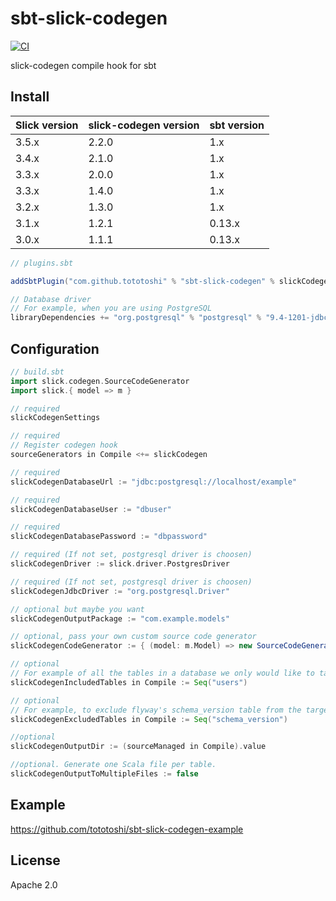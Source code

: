 # sbt-slick-codegen

[![CI](https://github.com/tototoshi/sbt-slick-codegen/actions/workflows/ci.yml/badge.svg)](https://github.com/tototoshi/sbt-slick-codegen/actions/workflows/ci.yml)

slick-codegen compile hook for sbt

## Install

|Slick version|slick-codegen version|sbt version|
|-------------|---------------------|-----------|
|        3.5.x|                2.2.0|        1.x|
|        3.4.x|                2.1.0|        1.x|
|        3.3.x|                2.0.0|        1.x|
|        3.3.x|                1.4.0|        1.x|
|        3.2.x|                1.3.0|        1.x|
|        3.1.x|                1.2.1|     0.13.x|
|        3.0.x|                1.1.1|     0.13.x|


```scala
// plugins.sbt

addSbtPlugin("com.github.tototoshi" % "sbt-slick-codegen" % slickCodegenVersion)

// Database driver
// For example, when you are using PostgreSQL
libraryDependencies += "org.postgresql" % "postgresql" % "9.4-1201-jdbc41"
```

## Configuration

```scala
// build.sbt
import slick.codegen.SourceCodeGenerator
import slick.{ model => m }

// required
slickCodegenSettings

// required
// Register codegen hook
sourceGenerators in Compile <+= slickCodegen

// required
slickCodegenDatabaseUrl := "jdbc:postgresql://localhost/example"

// required
slickCodegenDatabaseUser := "dbuser"

// required
slickCodegenDatabasePassword := "dbpassword"

// required (If not set, postgresql driver is choosen)
slickCodegenDriver := slick.driver.PostgresDriver

// required (If not set, postgresql driver is choosen)
slickCodegenJdbcDriver := "org.postgresql.Driver"

// optional but maybe you want
slickCodegenOutputPackage := "com.example.models"

// optional, pass your own custom source code generator
slickCodegenCodeGenerator := { (model: m.Model) => new SourceCodeGenerator(model) }

// optional
// For example of all the tables in a database we only would like to take table named "users"
slickCodegenIncludedTables in Compile := Seq("users")

// optional
// For example, to exclude flyway's schema_version table from the target of codegen. This still applies after slickCodegenIncludedTables.
slickCodegenExcludedTables in Compile := Seq("schema_version")

//optional
slickCodegenOutputDir := (sourceManaged in Compile).value

//optional. Generate one Scala file per table.
slickCodegenOutputToMultipleFiles := false
```

## Example

https://github.com/tototoshi/sbt-slick-codegen-example


## License

Apache 2.0
